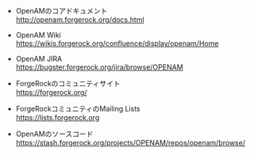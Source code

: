 - OpenAMのコアドキュメント  
http://openam.forgerock.org/docs.html

- OpenAM Wiki  
https://wikis.forgerock.org/confluence/display/openam/Home

- OpenAM JIRA  
https://bugster.forgerock.org/jira/browse/OPENAM

- ForgeRockのコミュニティサイト  
https://forgerock.org/

- ForgeRockコミュニティのMailing Lists  
https://lists.forgerock.org

- OpenAMのソースコード  
https://stash.forgerock.org/projects/OPENAM/repos/openam/browse/
